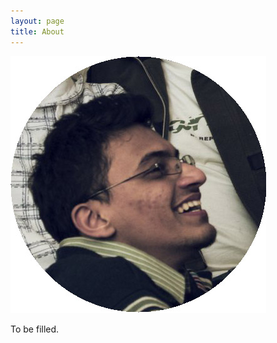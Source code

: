 ```yaml
---
layout: page
title: About
---
```


![My helpful screenshot](/assets/me.jpg)

<!-- To be filled -->
<p>To be filled.</p>
